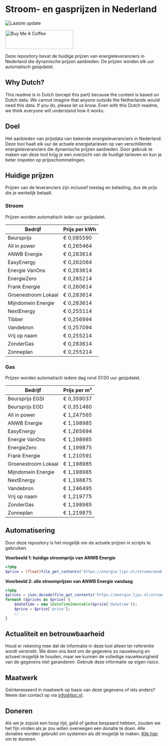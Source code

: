# Stroom- en gasprijzen in Nederland

![Laatste update](https://img.shields.io/badge/laatste%20update-2024--09--09%2004%3A00%20CET-brightgreen)

<a href="https://www.buymeacoffee.com/Lars-" target="_blank"><img src="https://cdn.buymeacoffee.com/buttons/v2/default-orange.png" alt="Buy Me A Coffee" height="60" style="height: 60px !important;width: 217px !important;" ></a>

Deze repository bevat de huidige prijzen van energieleveranciers in Nederland die dynamische prijzen aanbieden. De prijzen worden elk uur automatisch geüpdatet.

## Why Dutch?

This readme is in Dutch (except this part) because the content is based on Dutch data. We cannot imagine that anyone outside the Netherlands would need this data. If you do, please let us know. Even with this Dutch readme, we think
everyone will understand how it works.

## Doel

Het aanbieden van prijsdata van bekende energieleveranciers in Nederland. Deze tool haalt elk uur de actuele energietarieven op van verschillende energieleveranciers die dynamische prijzen aanbieden. Door gebruik te maken van deze tool
krijg je een overzicht van de huidige tarieven en kun je beter inspelen op prijsschommelingen.

## Huidige prijzen

Prijzen van de leveranciers zijn inclusief toeslag en belasting, dus de prijs die je werkelijk betaalt.

### Stroom

Prijzen worden automatisch ieder uur geüpdatet.

 Bedrijf | Prijs per kWh 
---------|---------------
Beursprijs | € 0,085590
All in power | € 0,265464
ANWB Energie | € 0,283614
EasyEnergy | € 0,262064
Energie VanOns | € 0,283614
EnergieZero | € 0,285214
Frank Energie | € 0,260614
Groenestroom Lokaal | € 0,283614
Mijndomein Energie | € 0,283614
NextEnergy | € 0,255114
Tibber | € 0,256994
Vandebron | € 0,257094
Vrij op naam | € 0,255214
ZonderGas | € 0,283614
Zonneplan | € 0,255214


### Gas

Prijzen worden automatisch iedere dag rond 07.00 uur geüpdatet.

 Bedrijf | Prijs per m³ 
---------|--------------
Beursprijs EGSI | € 0,359037
Beursprijs EOD | € 0,351480
All in power | € 1,247565
ANWB Energie | € 1,198985
EasyEnergy | € 1,265694
Energie VanOns | € 1,198985
EnergieZero | € 1,199875
Frank Energie | € 1,210591
Groenestroom Lokaal | € 1,198985
Mijndomein Energie | € 1,198985
NextEnergy | € 1,198875
Vandebron | € 1,246495
Vrij op naam | € 1,219775
ZonderGas | € 1,198985
Zonneplan | € 1,219875


## Automatisering

Door deze repository is het mogelijk om de actuele prijzen in scripts te gebruiken.

**Voorbeeld 1: huidige stroomprijs van ANWB Energie**

```php
<?php
$price = (float)file_get_contents('https://energie.ljpc.nl/stroom/anwb-energie-nu.txt');

```

**Voorbeeld 2: alle stroomprijzen van ANWB Energie vandaag**

```php
<?php
$prices = json_decode(file_get_contents('https://energie.ljpc.nl/stroom/all-in-power-vandaag.json'),true);
foreach ($prices as $price) {
    $dateTime = new \DateTimeImmutable($price['datetime']);
    $price = $price['price'];
    // ...
}
```

## Actualiteit en betrouwbaarheid

Houd er rekening mee dat de informatie in deze tool alleen ter referentie wordt verstrekt. We doen ons best om de gegevens zo nauwkeurig en actueel mogelijk te houden, maar we kunnen de volledige nauwkeurigheid van de gegevens niet
garanderen. Gebruik deze informatie op eigen risico.

## Maatwerk

Geïnteresseerd in maatwerk op basis van deze gegevens of iets anders? Neem dan contact op
via [info@ljpc.nl](mailto:info@ljpc.nl?subject=Energie%20prijzen).

## Doneren

Als we je zojuist een hoop tijd, geld of gedoe bespaard hebben, zouden we het fijn vinden als je zou willen overwegen een
donatie te doen. Alle donaties worden gebruikt om systemen als dit mogelijk te
maken. [Klik hier](https://www.buymeacoffee.com/Lars-) om te doneren.
